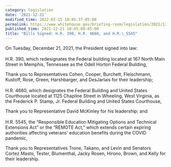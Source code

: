 ```yaml
---
category: legislation
date: '2021-12-21'
modified_time: 2022-03-15 10:05:37-05:00
permalink: https://www.whitehouse.gov/briefing-room/legislation/2021/12/21/press-release-bills-signed-h-r-390-h-r-4660-and-h-r-5545/
published_time: 2021-12-21 10:45:00-05:00
title: "Bills Signed: H.R. 390, H.R. 4660, and H.R.\_5545"
---
```

 
On Tuesday, December 21, 2021, the President signed into law:   
   
H.R. 390, which redesignates the Federal building located at 167 North
Main Street in Memphis, Tennessee as the Odell Horton Federal Building,

Thank you to Representatives Cohen, Cooper, Burchett, Fleischmann,
Kustoff, Rose, Green, Harshbarger, and DesJarlais for their
leadership;  
   
H.R. 4660, which designates the Federal Building and United States
Courthouse located at 1125 Chapline Street in Wheeling, West Virginia,
as the Frederick P. Stamp, Jr. Federal Building and United States
Courthouse,

Thank you to Representative David McKinley for his leadership; and  
   
H.R. 5545, the “Responsible Education Mitigating Options and Technical
Extensions Act” or the “REMOTE Act,” which extends certain expiring
authorities affecting veterans’ education benefits during the COVID
pandemic,

Thank you to Representatives Trone, Takano, and Levin and Senators
Cortez Masto, Tester, Blumenthal, Jacky Rosen, Hirono, Brown, and Kelly
for their leadership.
